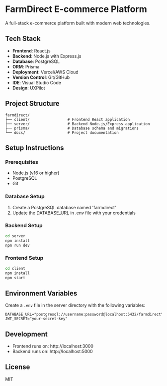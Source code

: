# FarmDirect E-commerce Platform

A full-stack e-commerce platform built with modern web technologies.

## Tech Stack

- **Frontend**: React.js
- **Backend**: Node.js with Express.js
- **Database**: PostgreSQL
- **ORM**: Prisma
- **Deployment**: Vercel/AWS Cloud
- **Version Control**: Git/GitHub
- **IDE**: Visual Studio Code
- **Design**: UXPilot

## Project Structure

```
farmdirect/
├── client/                 # Frontend React application
├── server/                 # Backend Node.js/Express application
├── prisma/                 # Database schema and migrations
└── docs/                   # Project documentation
```

## Setup Instructions

### Prerequisites

- Node.js (v16 or higher)
- PostgreSQL
- Git

### Database Setup

1. Create a PostgreSQL database named 'farmdirect'
2. Update the DATABASE_URL in .env file with your credentials

### Backend Setup

```bash
cd server
npm install
npm run dev
```

### Frontend Setup

```bash
cd client
npm install
npm start
```

## Environment Variables

Create a `.env` file in the server directory with the following variables:

```
DATABASE_URL="postgresql://username:password@localhost:5432/farmdirect"
JWT_SECRET="your-secret-key"
```

## Development

- Frontend runs on: http://localhost:3000
- Backend runs on: http://localhost:5000

## License

MIT 